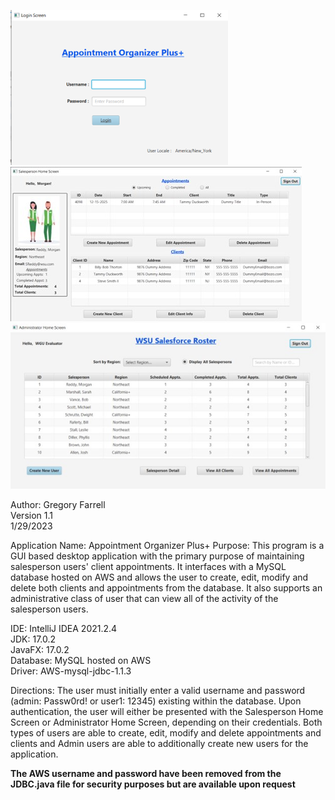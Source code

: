 ![Login](src/main/login_screen.png) ![Login](src/main/sales_home_screen.jpg) ![Login](src/main/admin_home_screen.jpg)

Author: Gregory Farrell                                                        
Version 1.1                                           
1/29/2023

Application Name: Appointment Organizer Plus+
Purpose: This program is a GUI based desktop application with the primary purpose of maintaining salesperson users' client appointments. It interfaces with a MySQL database hosted on AWS and allows the user to create, edit, modify and delete both clients and appointments from the database. It also supports an administrative class of user that can view all of the activity of the salesperson users.

IDE: IntelliJ IDEA 2021.2.4                                   
JDK: 17.0.2                               
JavaFX: 17.0.2                          
Database: MySQL hosted on AWS                                   
Driver: AWS-mysql-jdbc-1.1.3                          

Directions: The user must initially enter a valid username and password (admin: Passw0rd! or user1: 12345) existing within the database. Upon authentication, the user will either be presented with the Salesperson Home Screen or Administrator Home Screen, depending on their credentials. Both types of users are able to create, edit, modify and delete appointments and clients and Admin users are able to additionally create new users for the application.

**The AWS username and password have been removed from the JDBC.java file for security purposes but are available upon request**
